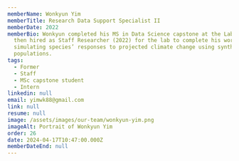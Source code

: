 ```yaml
---
memberName: Wonkyun Yim
memberTitle: Research Data Support Specialist II
memberDate: 2022
memberBio: Wonkyun completed his MS in Data Science capstone at the Lab. He was
  then hired as Staff Researcher (2022) for the lab to complete his work on
  simulating species’ responses to projected climate change using synthetic
  populations.
tags:
  - Former
  - Staff
  - MSc capstone student
  - Intern
linkedin: null
email: yimwk88@gmail.com
link: null
resume: null
image: /assets/images/our-team/wonkyun-yim.png
imageAlt: Portrait of Wonkyun Yim
order: 26
date: 2024-04-17T10:47:00.000Z
memberDateEnd: null
---
```


